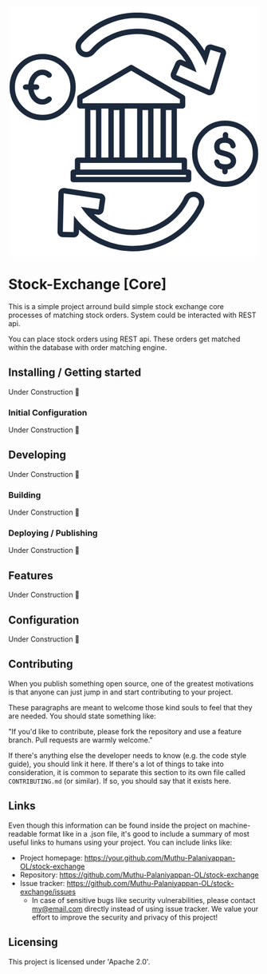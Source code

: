 <img src="./assets/logo.png" style="display: block;margin: auto;">

# Stock-Exchange [Core]
This is a simple project arround build simple stock exchange core processes of matching stock orders. System could be interacted with REST api.

You can place stock orders using REST api. These orders get matched within the database with order matching engine.

## Installing / Getting started

Under Construction 🚧

### Initial Configuration

Under Construction 🚧

## Developing

Under Construction 🚧

### Building

Under Construction 🚧

### Deploying / Publishing

Under Construction 🚧

## Features

Under Construction 🚧

## Configuration

Under Construction 🚧

## Contributing

When you publish something open source, one of the greatest motivations is that
anyone can just jump in and start contributing to your project.

These paragraphs are meant to welcome those kind souls to feel that they are
needed. You should state something like:

"If you'd like to contribute, please fork the repository and use a feature
branch. Pull requests are warmly welcome."

If there's anything else the developer needs to know (e.g. the code style
guide), you should link it here. If there's a lot of things to take into
consideration, it is common to separate this section to its own file called
`CONTRIBUTING.md` (or similar). If so, you should say that it exists here.

## Links

Even though this information can be found inside the project on machine-readable
format like in a .json file, it's good to include a summary of most useful
links to humans using your project. You can include links like:

- Project homepage: https://your.github.com/Muthu-Palaniyappan-OL/stock-exchange
- Repository: https://github.com/Muthu-Palaniyappan-OL/stock-exchange
- Issue tracker: https://github.com/Muthu-Palaniyappan-OL/stock-exchange/issues
  - In case of sensitive bugs like security vulnerabilities, please contact
    my@email.com directly instead of using issue tracker. We value your effort
    to improve the security and privacy of this project!


## Licensing

This project is licensed under 'Apache 2.0'.